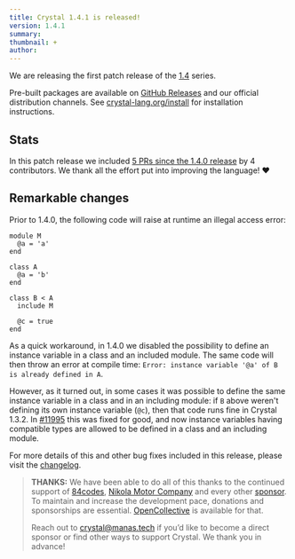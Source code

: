 ```yaml
---
title: Crystal 1.4.1 is released!
version: 1.4.1
summary:
thumbnail: +
author:
---
```


We are releasing the first patch release of the [1.4](https://crystal-lang.org/2022/04/06/1.4.0-released.html) series.

Pre-built packages are available on [GitHub Releases](https://github.com/crystal-lang/crystal/releases/tag/1.4.1) and our official distribution channels.
See [crystal-lang.org/install](https://crystal-lang.org/install/) for installation instructions.

## Stats

In this patch release we included [5 PRs since the 1.4.0 release](https://github.com/crystal-lang/crystal/pulls?q=is%3Apr+milestone%3A1.4.1) by 4 contributors. We thank all the effort put into improving the language! ❤️

## Remarkable changes

Prior to 1.4.0, the following code will raise at runtime an illegal access error:

```crystal
module M
  @a = 'a'
end

class A
  @a = 'b'
end

class B < A
  include M

  @c = true
end
```

As a quick workaround, in 1.4.0 we disabled the possibility to define an instance variable in a class and an included module. The same code will then throw an error at compile time: `Error: instance variable '@a' of B is already defined in A`.

However, as it turned out, in some cases it was possible to define the same instance variable in a class and in an including module: if `B` above weren't defining its own instance variable (`@c`), then that code runs fine in Crystal 1.3.2. In [#11995](https://github.com/crystal-lang/crystal/pull/11995) this was fixed for good, and now instance variables having compatible types are allowed to be defined in a class and an including module.

For more details of this and other bug fixes included in this release, please visit the [changelog](https://github.com/crystal-lang/crystal/releases/tag/1.4.1).

> **THANKS:**
> We have been able to do all of this thanks to the continued support of [84codes](https://www.84codes.com/), [Nikola Motor Company](https://nikolamotor.com/) and every other [sponsor](/sponsors). To maintain and increase the development pace, donations and sponsorships are essential. [OpenCollective](https://opencollective.com/crystal-lang) is available for that.
>
> Reach out to [crystal@manas.tech](mailto:crystal@manas.tech) if you’d like to become a direct sponsor or find other ways to support Crystal. We thank you in advance!
